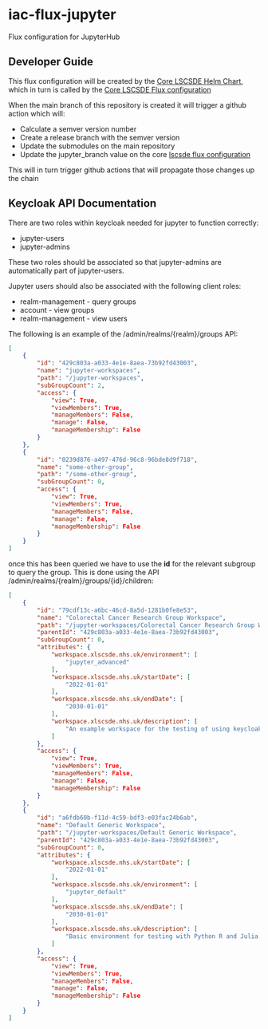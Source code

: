 # iac-flux-jupyter
Flux configuration for JupyterHub

## Developer Guide
This flux configuration will be created by the [Core LSCSDE Helm Chart](https://github.com/lsc-sde/iac-flux-lscsde), which in turn is called by the [Core LSCSDE Flux configuration](https://github.com/lsc-sde/iac-flux-lscsde)

When the main branch of this repository is created it will trigger a github action which will:
* Calculate a semver version number
* Create a release branch with the semver version
* Update the submodules on the main repository
* Update the jupyter_branch value on the core [lscsde flux configuration](https://github.com/lsc-sde/iac-flux-lscsde)

This will in turn trigger github actions that will propagate those changes up the chain

## Keycloak API Documentation
There are two roles within keycloak needed for jupyter to function correctly:

* jupyter-users
* jupyter-admins

These two roles should be associated so that jupyter-admins are automatically part of jupyter-users.

Jupyter users should also be associated with the following client roles:
* realm-management - query groups
* account - view groups
* realm-management - view users

The following is an example of the /admin/realms/{realm}/groups API:
```json
[
    {
        "id": "429c803a-a033-4e1e-8aea-73b92fd43003",
        "name": "jupyter-workspaces",
        "path": "/jupyter-workspaces",
        "subGroupCount": 2,
        "access": {
            "view": True,
            "viewMembers": True,
            "manageMembers": False,
            "manage": False,
            "manageMembership": False
        }
    },
    {
        "id": "0239d876-a497-476d-96c8-96bde8d9f718",
        "name": "some-other-group",
        "path": "/some-other-group",
        "subGroupCount": 0,
        "access": {
            "view": True,
            "viewMembers": True,
            "manageMembers": False,
            "manage": False,
            "manageMembership": False
        }
    }
]
```

once this has been queried we have to use the **id** for the relevant subgroup to query the group. This is done using the API /admin/realms/{realm}/groups/{id}/children:

```json
[
    {
        "id": "79cdf13c-a6bc-46cd-8a5d-1281b0fe8e53",
        "name": "Colorectal Cancer Research Group Workspace",
        "path": "/jupyter-workspaces/Colorectal Cancer Research Group Workspace",
        "parentId": "429c803a-a033-4e1e-8aea-73b92fd43003",
        "subGroupCount": 0,
        "attributes": {
            "workspace.xlscsde.nhs.uk/environment": [
                "jupyter_advanced"
            ],
            "workspace.xlscsde.nhs.uk/startDate": [
                "2022-01-01"
            ],
            "workspace.xlscsde.nhs.uk/endDate": [
                "2030-01-01"
            ],
            "workspace.xlscsde.nhs.uk/description": [
                "An example workspace for the testing of using keycloak groups"
            ]
        },
        "access": {
            "view": True,
            "viewMembers": True,
            "manageMembers": False,
            "manage": False,
            "manageMembership": False
        }
    },
    {
        "id": "a6fdb60b-f11d-4c59-bdf3-e03fac24b6ab",
        "name": "Default Generic Workspace",
        "path": "/jupyter-workspaces/Default Generic Workspace",
        "parentId": "429c803a-a033-4e1e-8aea-73b92fd43003",
        "subGroupCount": 0,
        "attributes": {
            "workspace.xlscsde.nhs.uk/startDate": [
                "2022-01-01"
            ],
            "workspace.xlscsde.nhs.uk/environment": [
                "jupyter_default"
            ],
            "workspace.xlscsde.nhs.uk/endDate": [
                "2030-01-01"
            ],
            "workspace.xlscsde.nhs.uk/description": [
                "Basic environment for testing with Python R and Julia."
            ]
        },
        "access": {
            "view": True,
            "viewMembers": True,
            "manageMembers": False,
            "manage": False,
            "manageMembership": False
        }
    }
]
```